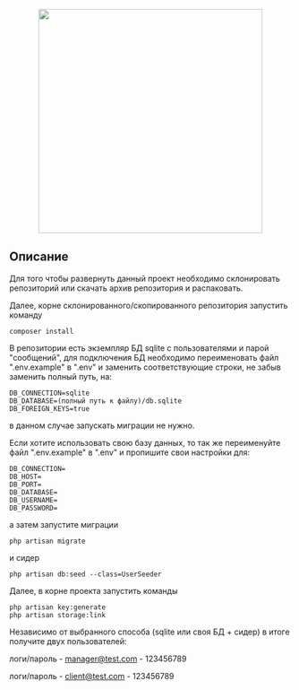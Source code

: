 <p align="center"><a href="https://laravel.com" target="_blank"><img src="https://raw.githubusercontent.com/laravel/art/master/logo-lockup/5%20SVG/2%20CMYK/1%20Full%20Color/laravel-logolockup-cmyk-red.svg" width="400"></a></p>


## Описание
Для того чтобы развернуть данный проект необходимо склонировать репозиторий или скачать архив репозитория и распаковать.

Далее, корне склонированного/скопированного репозитория запустить команду

```
composer install
```

В репозитории есть экземпляр БД sqlite с пользователями и парой "сообщений",
для подключения БД необходимо переименовать файл ".env.example" в ".env" и заменить соответствующие строки, не забыв заменить полный путь, на:

```
DB_CONNECTION=sqlite
DB_DATABASE=(полный путь к файлу)/db.sqlite
DB_FOREIGN_KEYS=true
```

в данном случае запускать миграции не нужно.

Если хотите использовать свою базу данных, то так же переименуйте файл ".env.example" в ".env" и пропишите свои настройки для:
```
DB_CONNECTION=
DB_HOST=
DB_PORT=
DB_DATABASE=
DB_USERNAME=
DB_PASSWORD=
```
а затем запустите миграции
```
php artisan migrate
```
и сидер
```
php artisan db:seed --class=UserSeeder
```
Далее, в корне проекта запустить команды

```
php artisan key:generate
php artisan storage:link
```

Независимо от выбранного способа (sqlite или своя БД + сидер) в итоге получите двух пользователей:

логи/пароль - manager@test.com - 123456789

логи/пароль - client@test.com - 123456789


